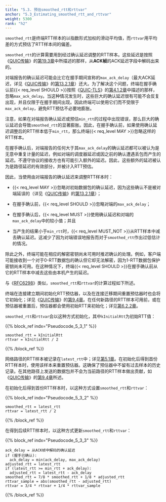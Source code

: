 ```yaml
---
title: "5.3. 预估smoothed_rtt和rttvar"
anchor: "5.3_Estimating_smoothed_rtt_and_rttvar"
weight: 5300
rank: "h2"
---
```


`smoothed_rtt`是终端RTT样本的以指数形式加权的滑动平均值，而`rttvar`用平均差的方式预估了RTT样本间的偏差。

`smoothed_rtt`的计算需要用到经过确认延迟调整的RTT样本。这些延迟是按照《[QUIC传输](../RFC9000_Chinese_Simplified)》的[第19.3章](../RFC9000_Chinese_Simplified/#19.3_ACK_Frames)中所描述的那样，从**ACK帧**的ACK延迟字段中解码出来的。

对端报告的确认延迟可能会比它在握手期间宣称的`max_ack_delay`（最大ACK延迟，详见《[QUIC传输](../RFC9000_Chinese_Simplified)》的[第13.2.1章](../RFC9000_Chinese_Simplified/#13.2.1_Sending_ACK_Frames)）还大。为了解决这个问题，终端在握手确认前{{< req_level SHOULD >}}按照《[QUIC-TLS](../RFC9001_Chinese_Simplified)》的[第4.1.2章](../RFC9001_Chinese_Simplified/#4.1.2_Handshake_Confirmed)中描述的那样，忽略`max_ack_delay`。当这种情况发生时，这些巨大的确认延迟很有可能不会反复出现，并且仅限于在握手期间出现。因此终端可以使用它们而不受限于`max_ack_delay`，避免RTT预估不必要地膨胀。

注意，如果在对端报告确认延迟或预估`min_rtt`的过程中出现错误，那么巨大的确认延迟会导致`smoothed_rtt`的显著膨胀。因此，在握手确认前，如果使用确认延迟调整后的RTT样本低于`min_rtt`，那么终端{{< req_level MAY >}}忽略这样的RTT样本。

在握手确认后，对端报告的任何大于其`max_ack_delay`的确认延迟都可以被认为是无意中重复计量的延迟，例如对端的调度器延迟或因之前的确认遭遇丢包而产生的延迟。不遵守协议的接收方也有可能引入额外的延迟。因此，这些额外的延迟被认为是路径延迟的有效部分，并被计入RTT预估。

因此，当使用由对端报告的确认延迟来调整RTT样本时：

* {{< req_level MAY >}}忽略对初始数据包的确认延迟，因为这些确认不是被对端延误的（详见《[QUIC传输](../RFC9000_Chinese_Simplified)》的[第13.2.1章](../RFC9000_Chinese_Simplified/#13.2.1_Sending_ACK_Frames)）；

* 在握手确认前，{{< req_level SHOULD >}}忽略对端的`max_ack_delay`；

* 在握手确认后，{{< req_level MUST >}}使用确认延迟和对端的`max_ack_delay`中的较小值；并且

* 当产生的结果小于`min_rtt`时，{{< req_level MUST_NOT >}}从RTT样本中减去确认延迟。这减少了因为对端错误地报告而对于`smoothed_rtt`作出过低估计的情况。

除此之外，终端可能在相应的解密密钥尚未可用时推迟确认的处理。例如，客户端可能接收到一个对于0-RTT数据包的确认但它却无法解密，因为1-RTT数据包保护密钥尚未可用。在这种情况下，终端{{< req_level SHOULD >}}在握手确认前从它的RTT样本中减去这些由本机产生的延迟。

与《[RFC6298](https://www.rfc-editor.org/info/rfc6298)》类似，`smoothed_rtt`和`rttvar`的计算过程如下所述。

终端在连接建立期间初始化RTT预估器，以及在连接迁移期间重置预估器时也会将它初始化；详见《[QUIC传输](../RFC9000_Chinese_Simplified)》的[第9.4章](../RFC9000_Chinese_Simplified/#9.4_Loss_Detection_and_Congestion_Control)。在任何新路径的RTT样本可用前，或在预估器被重置后，预估器都会使用初始RTT来初始化；详见[第6.2.2章](#6.2.2_Handshakes_and_New_Paths)。

`smoothed_rtt`和`rttvar`会以这种方式初始化，其中`kInitialRtt`为初始RTT值：

{{% block_ref
indx="Pseudocode_5_3_1" %}}

```
smoothed_rtt = kInitialRtt
rttvar = kInitialRtt / 2
```

{{% /block_ref %}}

网络路径的RTT样本被记录在`latest_rtt`中；详见[第5.1章](#5.1_Generating_RTT_Samples)。在初始化后得到首份RTT样本时，使用该样本来重置预估器。这确保了预估器中不留有过去样本的历史记录。在其他路径上发送的数据包并不会为当前路径的RTT样本做出贡献，如《[QUIC传输](../RFC9000_Chinese_Simplified)》的[第9.4章](../RFC9000_Chinese_Simplified/#9.4_Loss_Detection_and_Congestion_Control)所述。

在初始化后得到首份RTT样本时，以这种方式设置`smoothed_rtt`和`rttvar`：

{{% block_ref
indx="Pseudocode_5_3_2" %}}

```
smoothed_rtt = latest_rtt
rttvar = latest_rtt / 2
```

{{% /block_ref %}}

在得到后续RTT样本时，以这种方式更新`smoothed_rtt`和`rttvar`：

{{% block_ref
indx="Pseudocode_5_3_3" %}}

```
ack_delay = 从ACK帧中解码的确认延迟
if (握手已确认):
  ack_delay = min(ack_delay, max_ack_delay)
adjusted_rtt = latest_rtt
if (latest_rtt >= min_rtt + ack_delay):
  adjusted_rtt = latest_rtt - ack_delay
smoothed_rtt = 7/8 * smoothed_rtt + 1/8 * adjusted_rtt
rttvar_sample = abs(smoothed_rtt - adjusted_rtt)
rttvar = 3/4 * rttvar + 1/4 * rttvar_sample
```

{{% /block_ref %}}
